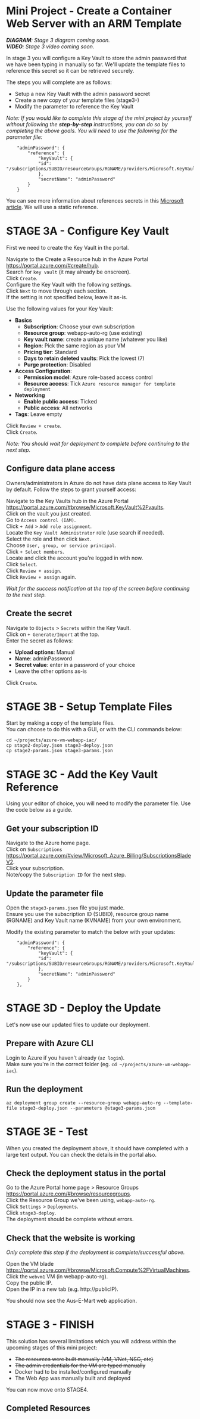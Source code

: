 # Mini Project - Create a Container Web Server with an ARM Template

_**DIAGRAM**: Stage 3 diagram coming soon._  
_**VIDEO**: Stage 3 video coming soon._  

In stage 3 you will configure a Key Vault to store the admin password that we have been typing in manually so far. We'll update the template files to reference this secret so it can be retrieved securely.  

The steps you will complete are as follows:
- Setup a new Key Vault with the admin password secret
- Create a new copy of your template files (stage3-)
- Modify the parameter to reference the Key Vault

_Note: If you would like to complete this stage of the mini project by yourself without following the **step-by-step** instructions, you can do so by completing the above goals. You will need to use the following for the parameter file:_   

```
    "adminPassword": {
        "reference": {
            "keyVault": {
            "id": "/subscriptions/SUBID/resourceGroups/RGNAME/providers/Microsoft.KeyVault/vaults/KVNAME"
            },
            "secretName": "adminPassword"
        }
    }
```

You can see more information about references secrets in this [Microsoft article](https://learn.microsoft.com/en-us/azure/azure-resource-manager/templates/key-vault-parameter?tabs=azure-cli#reference-secrets-with-static-id). We will use a static reference. 

# STAGE 3A - Configure Key Vault

First we need to create the Key Vault in the portal. 

Navigate to the Create a Resource hub in the Azure Portal https://portal.azure.com/#create/hub.   
Search for `key vault` (it may already be onscreen).  
Click `Create`.  
Configure the Key Vault with the following settings.  
Click `Next` to move through each section.  
If the setting is not specified below, leave it as-is.  

Use the following values for your Key Vault:
- **Basics**
    - **Subscription**: Choose your own subscription
    - **Resource group**: webapp-auto-rg (use existing)
    - **Key vault name**: create a unique name (whatever you like)
    - **Region**: Pick the same region as your VM
    - **Pricing tier**: Standard
    - **Days to retain deleted vaults**: Pick the lowest (7)
    - **Purge protection**: Disabled
- **Access Configuration**:
    - **Permission model**: Azure role-based access control
    - **Resource access**: Tick `Azure resource manager for template deployment`
- **Networking**
    - **Enable public access**: Ticked
    - **Public access**: All networks
- **Tags**: Leave empty
 
Click `Review + create`.  
Click `Create`.  
 
_Note: You should wait for deployment to complete before continuing to the next step._  

## Configure data plane access

Owners/administrators in Azure do not have data plane access to Key Vault by default. Follow the steps to grant yourself access:   

Navigate to the Key Vaults hub in the Azure Portal https://portal.azure.com/#browse/Microsoft.KeyVault%2Fvaults.   
Click on the vault you just created.  
Go to `Access control (IAM)`.   
Click `+ Add` > `Add role assignment`.  
Locate the `Key Vault Administrator` role (use search if needed).  
Select the role and then click `Next`.  
Choose `User, group, or service principal`.  
Click `+ Select members`.   
Locate and click the account you're logged in with now.  
Click `Select`.  
Click `Review + assign`.  
Click `Review + assign` again.  

_Wait for the success notification at the top of the screen before continuing to the next step._    

## Create the secret

Navigate to `Objects` > `Secrets` within the Key Vault.  
Click on `+ Generate/Import` at the top.  
Enter the secret as follows:

- **Upload options**: Manual
- **Name**: adminPassword
- **Secret value**: enter in a password of your choice
- Leave the other options as-is

Click `Create`.  

# STAGE 3B - Setup Template Files

Start by making a copy of the template files.  
You can choose to do this with a GUI, or with the CLI commands below:  

```
cd ~/projects/azure-vm-webapp-iac/
cp stage2-deploy.json stage3-deploy.json  
cp stage2-params.json stage3-params.json  
```

# STAGE 3C - Add the Key Vault Reference

Using your editor of choice, you will need to modify the parameter file. Use the code below as a guide.  

## Get your subscription ID

Navigate to the Azure home page.  
Click on `Subscriptions` https://portal.azure.com/#view/Microsoft_Azure_Billing/SubscriptionsBladeV2.  
Click your subscription.  
Note/copy the `Subscription ID` for the next step.  


## Update the parameter file

Open the `stage3-params.json` file you just made.  
Ensure you use the subscription ID (SUBID), resource group name (RGNAME) and Key Vault name (KVNAME) from your own environment.  

Modify the existing parameter to match the below with your updates:  

```
    "adminPassword": {
        "reference": {
            "keyVault": {
            "id": "/subscriptions/SUBID/resourceGroups/RGNAME/providers/Microsoft.KeyVault/vaults/KVNAME"
            },
            "secretName": "adminPassword"
        }
    },
```

# STAGE 3D - Deploy the Update

Let's now use our updated files to update our deployment.  

## Prepare with Azure CLI

Login to Azure if you haven't already (`az login`).  
Make sure you're in the correct folder (eg. `cd ~/projects/azure-vm-webapp-iac`).  
  

## Run the deployment

```
az deployment group create --resource-group webapp-auto-rg --template-file stage3-deploy.json --parameters @stage3-params.json 
```

# STAGE 3E - Test

When you created the deployment above, it should have completed with a large text output. You can check the details in the portal also.  

## Check the deployment status in the portal

Go to the Azure Portal home page > Resource Groups https://portal.azure.com/#browse/resourcegroups.  
Click the Resource Group we've been using, `webapp-auto-rg`.     
Click `Settings` > `Deployments`.  
Click `stage3-deploy`.  
The deployment should be complete without errors.  

## Check that the website is working  

_Only complete this step if the deployment is complete/successful above._  

Open the VM blade https://portal.azure.com/#browse/Microsoft.Compute%2FVirtualMachines.    
Click the `webvm1` VM (in webapp-auto-rg).  
Copy the public IP.  
Open the IP in a new tab (e.g. http://publicIP).  

You should now see the Aus-E-Mart web application.  

# STAGE 3 - FINISH  

This solution has several limitations which you will address within the upcoming stages of this mini project:

- ~~The resources were built manually (VM, VNet, NSG, etc)~~
- ~~The admin credentials for the VM are typed manually~~
- Docker had to be installed/configured manually
- The Web App was manually built and deployed


You can now move onto STAGE4.  

## Completed Resources

